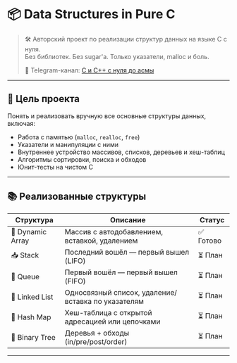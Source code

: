 # 📦 Data Structures in Pure C

> 🛠 Авторский проект по реализации структур данных на языке C с нуля.  
> Без библиотек. Без sugar'а. Только указатели, malloc и боль.  
>  
> 📡 Telegram-канал: [C и C++ с нуля до асмы](https://t.me/cpp_c_underhood)

---

## 🧠 Цель проекта

Понять и реализовать вручную все основные структуры данных, включая:

- Работа с памятью (`malloc`, `realloc`, `free`)
- Указатели и манипуляции с ними
- Внутреннее устройство массивов, списков, деревьев и хеш-таблиц
- Алгоритмы сортировки, поиска и обходов
- Юнит-тесты на чистом C

---

## 📚 Реализованные структуры

| Структура         | Описание                                                | Статус     |
|-------------------|----------------------------------------------------------|------------|
| 🧱 Dynamic Array   | Массив с автодобавлением, вставкой, удалением           | ✅ Готово   |
| 📥 Stack           | Последний вошёл — первый вышел (LIFO)                   | ⏳ План  	|
| 🚪 Queue           | Первый вошёл — первый вышел (FIFO)                      | ⏳ План     |
| 🔗 Linked List     | Односвязный список, удаление/вставка по указателям      | ⏳ План     |
| 🧠 Hash Map        | Хеш-таблица с открытой адресацией или цепочками         | ⏳ План     |
| 🌲 Binary Tree     | Деревья + обходы (in/pre/post/order)                    | ⏳ План     |

---

